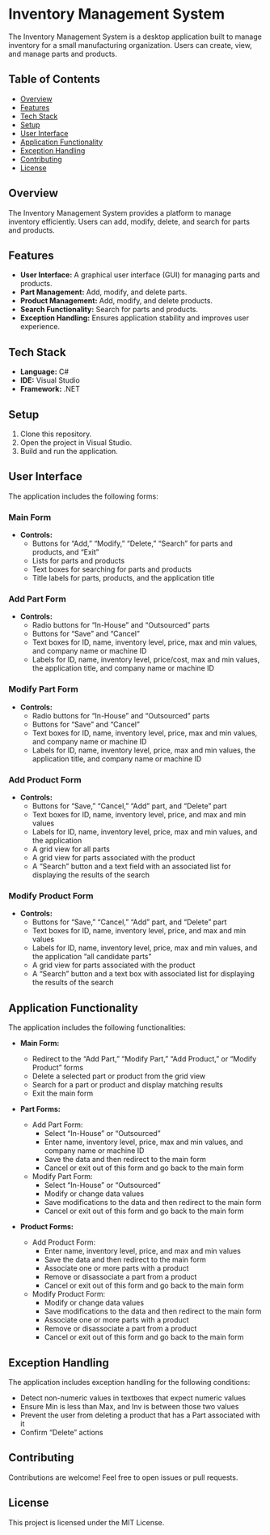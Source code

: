 # Inventory Management System

The Inventory Management System is a desktop application built to manage inventory for a small manufacturing organization. Users can create, view, and manage parts and products.

## Table of Contents

- [Overview](#overview)
- [Features](#features)
- [Tech Stack](#tech-stack)
- [Setup](#setup)
- [User Interface](#user-interface)
- [Application Functionality](#application-functionality)
- [Exception Handling](#exception-handling)
- [Contributing](#contributing)
- [License](#license)

## Overview

The Inventory Management System provides a platform to manage inventory efficiently. Users can add, modify, delete, and search for parts and products.

## Features

- **User Interface:** A graphical user interface (GUI) for managing parts and products.
- **Part Management:** Add, modify, and delete parts.
- **Product Management:** Add, modify, and delete products.
- **Search Functionality:** Search for parts and products.
- **Exception Handling:** Ensures application stability and improves user experience.

## Tech Stack

- **Language:** C#
- **IDE:** Visual Studio
- **Framework:** .NET

## Setup

1. Clone this repository.
2. Open the project in Visual Studio.
3. Build and run the application.

## User Interface

The application includes the following forms:

### Main Form

- **Controls:**
  - Buttons for “Add,” “Modify,” “Delete,” “Search” for parts and products, and “Exit”
  - Lists for parts and products
  - Text boxes for searching for parts and products
  - Title labels for parts, products, and the application title

### Add Part Form

- **Controls:**
  - Radio buttons for “In-House” and “Outsourced” parts
  - Buttons for “Save” and “Cancel”
  - Text boxes for ID, name, inventory level, price, max and min values, and company name or machine ID
  - Labels for ID, name, inventory level, price/cost, max and min values, the application title, and company name or machine ID

### Modify Part Form

- **Controls:**
  - Radio buttons for “In-House” and “Outsourced” parts
  - Buttons for “Save” and “Cancel”
  - Text boxes for ID, name, inventory level, price, max and min values, and company name or machine ID
  - Labels for ID, name, inventory level, price, max and min values, the application title, and company name or machine ID

### Add Product Form

- **Controls:**
  - Buttons for “Save,” “Cancel,” “Add” part, and “Delete” part
  - Text boxes for ID, name, inventory level, price, and max and min values
  - Labels for ID, name, inventory level, price, max and min values, and the application
  - A grid view for all parts
  - A grid view for parts associated with the product
  - A “Search” button and a text field with an associated list for displaying the results of the search

### Modify Product Form

- **Controls:**
  - Buttons for “Save,” “Cancel,” “Add” part, and “Delete” part
  - Text boxes for ID, name, inventory level, price, and max and min values
  - Labels for ID, name, inventory level, price, max and min values, and the application “all candidate parts”
  - A grid view for parts associated with the product
  - A “Search” button and a text box with associated list for displaying the results of the search

## Application Functionality

The application includes the following functionalities:

- **Main Form:**
  - Redirect to the “Add Part,” “Modify Part,” “Add Product,” or “Modify Product” forms
  - Delete a selected part or product from the grid view
  - Search for a part or product and display matching results
  - Exit the main form

- **Part Forms:**
  - Add Part Form:
    - Select “In-House” or “Outsourced”
    - Enter name, inventory level, price, max and min values, and company name or machine ID
    - Save the data and then redirect to the main form
    - Cancel or exit out of this form and go back to the main form
  - Modify Part Form:
    - Select “In-House” or “Outsourced”
    - Modify or change data values
    - Save modifications to the data and then redirect to the main form
    - Cancel or exit out of this form and go back to the main form

- **Product Forms:**
  - Add Product Form:
    - Enter name, inventory level, price, and max and min values
    - Save the data and then redirect to the main form
    - Associate one or more parts with a product
    - Remove or disassociate a part from a product
    - Cancel or exit out of this form and go back to the main form
  - Modify Product Form:
    - Modify or change data values
    - Save modifications to the data and then redirect to the main form
    - Associate one or more parts with a product
    - Remove or disassociate a part from a product
    - Cancel or exit out of this form and go back to the main form

## Exception Handling

The application includes exception handling for the following conditions:

- Detect non-numeric values in textboxes that expect numeric values
- Ensure Min is less than Max, and Inv is between those two values
- Prevent the user from deleting a product that has a Part associated with it
- Confirm “Delete” actions

## Contributing

Contributions are welcome! Feel free to open issues or pull requests.

## License

This project is licensed under the MIT License.
